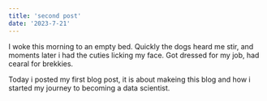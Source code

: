 ```yaml
---
title: 'second post'
date: '2023-7-21'
---
```


I woke this morning to an empty bed. Quickly the dogs heard me stir, and moments later i had the cuties licking my face. Got dressed for my job, had cearal for brekkies.

Today i posted my first blog post, it is about makeing this blog and how i started my journey to becoming a data scientist.
